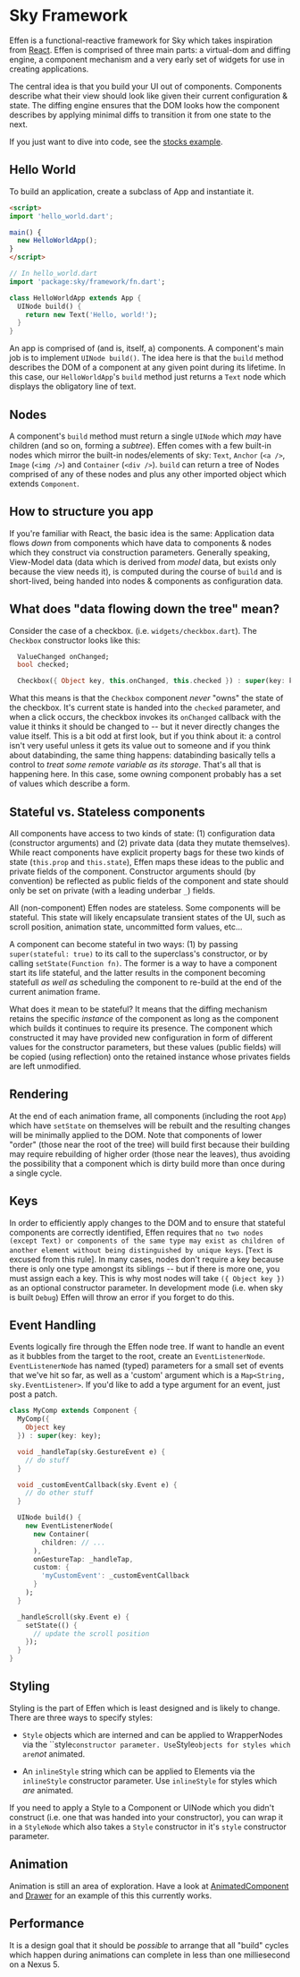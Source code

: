 Sky Framework
=============

Effen is a functional-reactive framework for Sky which takes inspiration from
[React](http://facebook.github.io/react/). Effen is comprised of three main
parts: a virtual-dom and diffing engine, a component mechanism and a very early
set of widgets for use in creating applications.

The central idea is that you build your UI out of components. Components
describe what their view should look like given their current configuration &
state. The diffing engine ensures that the DOM looks how the component describes
by applying minimal diffs to transition it from one state to the next.

If you just want to dive into code, see the [stocks example](../../../../examples/stocks).

Hello World
-----------

To build an application, create a subclass of App and instantiate it.

```HTML
<script>
import 'hello_world.dart';

main() {
  new HelloWorldApp();
}
</script>
```

```dart
// In hello_world.dart
import 'package:sky/framework/fn.dart';

class HelloWorldApp extends App {
  UINode build() {
    return new Text('Hello, world!');
  }
}
```

An app is comprised of (and is, itself, a) components. A component's main job is
to implement `UINode build()`. The idea here is that the `build` method describes
the DOM of a component at any given point during its lifetime. In this case, our
`HelloWorldApp`'s `build` method just returns a `Text` node which displays the
obligatory line of text.

Nodes
-----

A component's `build` method must return a single `UINode` which *may* have
children (and so on, forming a *subtree*). Effen comes with a few built-in nodes
which mirror the built-in nodes/elements of sky: `Text`, `Anchor` (`<a />`,
`Image` (`<img />`) and `Container` (`<div />`). `build` can return a tree of
Nodes comprised of any of these nodes and plus any other imported object which
extends `Component`.

How to structure you app
------------------------

If you're familiar with React, the basic idea is the same: Application data
flows *down* from components which have data to components & nodes which they
construct via construction parameters. Generally speaking, View-Model data (data
which is derived from *model* data, but exists only because the view needs it),
is computed during the course of `build` and is short-lived, being handed into
nodes & components as configuration data.

What does "data flowing down the tree" mean?
--------------------------------------------

Consider the case of a checkbox. (i.e. `widgets/checkbox.dart`). The `Checkbox`
constructor looks like this:

```dart
  ValueChanged onChanged;
  bool checked;

  Checkbox({ Object key, this.onChanged, this.checked }) : super(key: key);
```

What this means is that the `Checkbox` component *never* "owns" the state of
the checkbox. It's current state is handed into the `checked` parameter, and
when a click occurs, the checkbox invokes its `onChanged` callback with the
value it thinks it should be changed to -- but it never directly changes the
value itself. This is a bit odd at first look, but if you think about it: a
control isn't very useful unless it gets its value out to someone and if you
think about databinding, the same thing happens: databinding basically tells a
control to *treat some remote variable as its storage*. That's all that is
happening here. In this case, some owning component probably has a set of values
which describe a form.

Stateful vs. Stateless components
---------------------------------

All components have access to two kinds of state: (1) configuration data
(constructor arguments) and (2) private data (data they mutate themselves).
While react components have explicit property bags for these two kinds of state
(`this.prop` and `this.state`), Effen maps these ideas to the public and private
fields of the component. Constructor arguments should (by convention) be
reflected as public fields of the component and state should only be set on
private (with a leading underbar `_`) fields.

All (non-component) Effen nodes are stateless. Some components will be stateful.
This state will likely encapsulate transient states of the UI, such as scroll
position, animation state, uncommitted form values, etc...

A component can become stateful in two ways: (1) by passing `super(stateful:
true)` to its call to the superclass's constructor, or by calling
`setState(Function fn)`. The former is a way to have a component start its life
stateful, and the latter results in the component becoming statefull *as well
as* scheduling the component to re-build at the end of the current animation
frame.

What does it mean to be stateful? It means that the diffing mechanism retains
the specific *instance* of the component as long as the component which builds
it continues to require its presence. The component which constructed it may
have provided new configuration in form of different values for the constructor
parameters, but these values (public fields) will be copied (using reflection)
onto the retained instance whose privates fields are left unmodified.

Rendering
---------

At the end of each animation frame, all components (including the root `App`)
which have `setState` on themselves will be rebuilt and the resulting changes
will be minimally applied to the DOM. Note that components of lower "order"
(those near the root of the tree) will build first because their building may
require rebuilding of higher order (those near the leaves), thus avoiding the
possibility that a component which is dirty build more than once during a single
cycle.

Keys
----

In order to efficiently apply changes to the DOM and to ensure that stateful
components are correctly identified, Effen requires that `no two nodes (except
Text) or components of the same type may exist as children of another element
without being distinguished by unique keys`. [`Text` is excused from this rule].
In many cases, nodes don't require a key because there is only one type amongst
its siblings -- but if there is more one, you must assign each a key. This is
why most nodes will take `({ Object key })` as an optional constructor
parameter. In development mode (i.e. when sky is built `Debug`) Effen will throw
an error if you forget to do this.

Event Handling
--------------

Events logically fire through the Effen node tree. If want to handle an event as
it bubbles from the target to the root, create an `EventListenerNode`. `EventListenerNode`
has named (typed) parameters for a small set of events that we've hit so far, as
well as a 'custom' argument which is a `Map<String, sky.EventListener>`. If
you'd like to add a type argument for an event, just post a patch.

```dart
class MyComp extends Component {
  MyComp({
    Object key
  }) : super(key: key);

  void _handleTap(sky.GestureEvent e) {
    // do stuff
  }

  void _customEventCallback(sky.Event e) {
    // do other stuff
  }

  UINode build() {
    new EventListenerNode(
      new Container(
        children: // ...
      ),
      onGestureTap: _handleTap,
      custom: {
        'myCustomEvent': _customEventCallback
      }
    );
  }

  _handleScroll(sky.Event e) {
    setState(() {
      // update the scroll position
    });
  }
}
```

Styling
-------

Styling is the part of Effen which is least designed and is likely to change.
There are three ways to specify styles:

  * `Style` objects which are interned and can be applied to WrapperNodes via the
    ``style` constructor parameter. Use `Style` objects for styles which are
    `*not* animated.

  * An `inlineStyle` string which can be applied to Elements via the
    `inlineStyle` constructor parameter.  Use `inlineStyle` for styles which
    *are* animated.
  
If you need to apply a Style to a Component or UINode which you didn't construct
(i.e. one that was handed into your constructor), you can wrap it in a
`StyleNode` which also takes a `Style` constructor in it's `style` constructor
parameter.

Animation
---------

Animation is still an area of exploration. Have a look at
[AnimatedComponent](components/animated_component.dart) and
[Drawer](components/drawer.dart) for an example of this this currently works.

Performance
-----------

It is a design goal that it should be *possible* to arrange that all "build"
cycles which happen during animations can complete in less than one milliesecond
on a Nexus 5.
